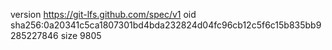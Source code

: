 version https://git-lfs.github.com/spec/v1
oid sha256:0a20341c5ca1807301bd4bda232824d04fc96cb12c5f6c15b835bb9285227846
size 9805
